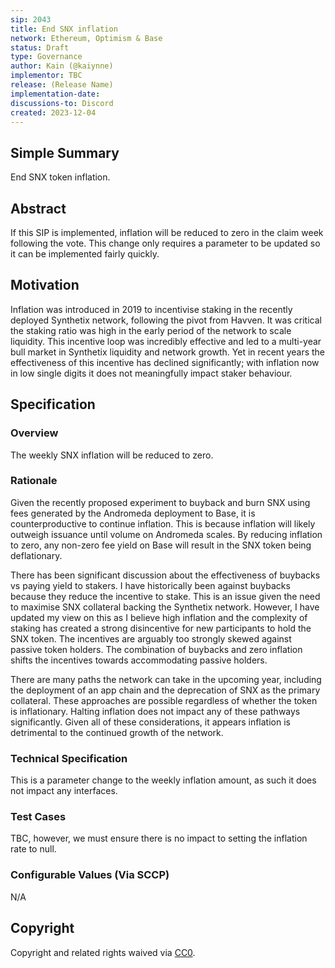 ```yaml
---
sip: 2043
title: End SNX inflation
network: Ethereum, Optimism & Base
status: Draft
type: Governance
author: Kain (@kaiynne)
implementor: TBC
release: (Release Name)
implementation-date:
discussions-to: Discord
created: 2023-12-04
---
```


## Simple Summary

<!--"If you can't explain it simply, you don't understand it well enough." Simply describe the outcome the proposed changes intends to achieve. This should be non-technical and accessible to a casual community member.-->

End SNX token inflation.

## Abstract

<!--A short (~200 word) description of the proposed change, the abstract should clearly describe the proposed change. This is what *will* be done if the SIP is implemented, not *why* it should be done or *how* it will be done. If the SIP proposes deploying a new contract, write, "we propose to deploy a new contract that will do x".-->

If this SIP is implemented, inflation will be reduced to zero in the claim week following the vote. This change only requires a parameter to be updated so it can be implemented fairly quickly.

## Motivation

<!--This is the problem statement. This is the *why* of the SIP. It should clearly explain *why* the current state of the protocol is inadequate.  It is critical that you explain *why* the change is needed; if the SIP proposes changing how something is calculated, you must address *why* the current calculation is inaccurate or wrong. This is not the place to describe how the SIP will address the issue!-->

Inflation was introduced in 2019 to incentivise staking in the recently deployed Synthetix network, following the pivot from Havven. It was critical the staking ratio was high in the early period of the network to scale liquidity. This incentive loop was incredibly effective and led to a multi-year bull market in Synthetix liquidity and network growth. Yet in recent years the effectiveness of this incentive has declined significantly; with inflation now in low single digits it does not meaningfully impact staker behaviour.

## Specification

<!--The specification should describe the syntax and semantics of any new feature, there are five sections
1. Overview
2. Rationale
3. Technical Specification
4. Test Cases
5. Configurable Values
-->

### Overview

<!--This is a high level overview of *how* the SIP will solve the problem. The overview should clearly describe how the new feature will be implemented.-->

The weekly SNX inflation will be reduced to zero.

### Rationale

<!--This is where you explain the reasoning behind how you propose to solve the problem. Why did you propose to implement the change in this way, what were the considerations and trade-offs. The rationale fleshes out what motivated the design and why particular design decisions were made. It should describe alternate designs that were considered and related work. The rationale may also provide evidence of consensus within the community, and should discuss important objections or concerns raised during discussion.-->

Given the recently proposed experiment to buyback and burn SNX using fees generated by the Andromeda deployment to Base, it is counterproductive to continue inflation. This is because inflation will likely outweigh issuance until volume on Andromeda scales. By reducing inflation to zero, any non-zero fee yield on Base will result in the SNX token being deflationary.

There has been significant discussion about the effectiveness of buybacks vs paying yield to stakers. I have historically been against buybacks because they reduce the incentive to stake. This is an issue given the need to maximise SNX collateral backing the Synthetix network. However, I have updated my view on this as I believe high inflation and the complexity of staking has created a strong disincentive for new participants to hold the SNX token. The incentives are arguably too strongly skewed against passive token holders. The combination of buybacks and zero inflation shifts the incentives towards accommodating passive holders.

There are many paths the network can take in the upcoming year, including the deployment of an app chain and the deprecation of SNX as the primary collateral. These approaches are possible regardless of whether the token is inflationary. Halting inflation does not impact any of these pathways significantly. Given all of these considerations, it appears inflation is detrimental to the continued growth of the network.

### Technical Specification

<!--The technical specification should outline the public API of the changes proposed. That is, changes to any of the interfaces Synthetix currently exposes or the creations of new ones.-->

This is a parameter change to the weekly inflation amount, as such it does not impact any interfaces.

### Test Cases

<!--Test cases for an implementation are mandatory for SIPs but can be included with the implementation..-->

TBC, however, we must ensure there is no impact to setting the inflation rate to null.

### Configurable Values (Via SCCP)

<!--Please list all values configurable via SCCP under this implementation.-->

N/A

## Copyright

Copyright and related rights waived via [CC0](https://creativecommons.org/publicdomain/zero/1.0/).
